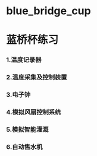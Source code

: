 # blue_bridge_cup
# 蓝桥杯练习

### 1.温度记录器
### 2.温度采集及控制装置
### 3.电子钟
### 4.模拟风扇控制系统
### 5.模拟智能灌溉
### 6.自动售水机

